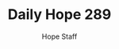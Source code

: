 ---
image: /assets/img/daily-hope-default-artwork.png
title: Daily Hope 289
number: 289
categories:
  - Daily Hope
author: Hope Staff
notes: Daily Hope 289
embed: >-
  <iframe style="border-radius:12px" src="https://open.spotify.com/embed/episode/3RFaAruI14fODp9db5ipvk?utm_source=generator" width="100%" height="352" frameBorder="0" allowfullscreen="" allow="autoplay; clipboard-write; encrypted-media; fullscreen; picture-in-picture" loading="lazy"></iframe>
---
